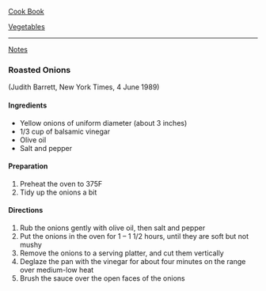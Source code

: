 [Cook Book](https://github.com/vmsmith/CookBook/blob/master/README.md)  

[Vegetables](https://github.com/vmsmith/CookBook/blob/master/vegetables.md)  

-----  

[Notes](https://github.com/vmsmith/CookBook/blob/master/notes.md)  

### Roasted Onions  
(Judith Barrett, New York Times, 4 June 1989)  

#### Ingredients  

* Yellow onions of uniform diameter (about 3 inches)  
* 1/3 cup of balsamic vinegar  
* Olive oil  
* Salt and pepper  

#### Preparation   

1. Preheat the oven to 375F  
2. Tidy up the onions a bit  

#### Directions  

1. Rub the onions gently with olive oil, then salt and pepper  
2. Put the onions in the oven for 1 – 1 1/2 hours, until they are soft but not mushy  
3. Remove the onions to a serving platter, and cut them vertically  
4. Deglaze the pan with the vinegar for about four minutes on the range over medium-low heat  
5. Brush the sauce over the open faces of the onions  


